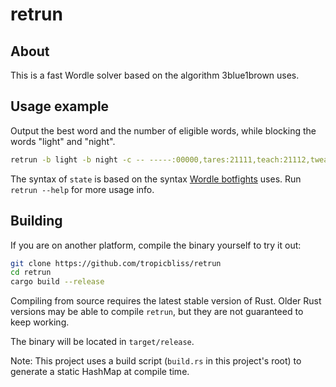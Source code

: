 # retrun

## About

This is a fast Wordle solver based on the algorithm 3blue1brown uses.

## Usage example

Output the best word and the number of eligible words, while blocking the words "light" and "night".

```sh
retrun -b light -b night -c -- -----:00000,tares:21111,teach:21112,tweak:21111,might:13333
```

The syntax of `state` is based on the syntax [Wordle botfights](https://botfights.ai/game/wordle) uses. Run `retrun --help` for more usage info.

## Building

If you are on another platform, compile the binary yourself to try it out:

```sh
git clone https://github.com/tropicbliss/retrun
cd retrun
cargo build --release
```

Compiling from source requires the latest stable version of Rust. Older Rust versions may be able to compile `retrun`, but they are not guaranteed to keep working.

The binary will be located in `target/release`.

Note: This project uses a build script (`build.rs` in this project's root) to generate a static HashMap at compile time.
